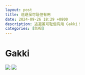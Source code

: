 ```yaml
---
layout: post
title: 逃避虽可耻但有用
date: 2024-09-26 18:29 +0800
description: 逃避虽可耻但有用 Gakki！
categories: [影视]
---
```

# Gakki
![](https://qipaifeiying.oss-cn-beijing.aliyuncs.com/%E5%9B%BE%E7%89%87/202409261844848.jpg)
![](https://qipaifeiying.oss-cn-beijing.aliyuncs.com/%E5%9B%BE%E7%89%87/202409261844847.jpg)
